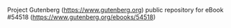 Project Gutenberg (https://www.gutenberg.org) public repository for
eBook #54518 (https://www.gutenberg.org/ebooks/54518)
